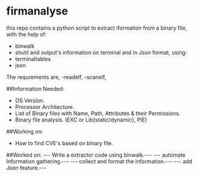 # firmanalyse

this repo contains a python script to extract iformation from a binary file, with the help of:
- binwalk
- shutil
and output's information on terminal and in Json format, using:
- terminaltables
- json

The requrements are,
-readelf,
-scanelf,


##Information Needed:
- OS Version.
- Processor Architecture.
- List of Binary files with Name, Path, Attributes & their Permissions.
- Binary file analysis. (EXC or Lib{static/dynamic}, PIE)

##Working on:
- How to find CVE's based on binary file.

##Worked on:
--- Write a extractor code using binwalk.---
--- automate Information gathering.---
--- collect and format the information.---
--- add Json feature.---
